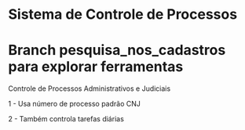 # Sistema de Controle de Processos

# Branch pesquisa_nos_cadastros para explorar ferramentas

Controle de Processos Administrativos e Judiciais

1 - Usa número de processo padrão CNJ

2 - Também controla tarefas diárias